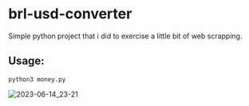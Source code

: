 # brl-usd-converter
Simple python project that i did to exercise a little bit of web scrapping.

## Usage:
`python3 money.py`

![2023-06-14_23-21](https://github.com/giuskywalker/brl-usd-converter/assets/83036320/5c65b6af-d763-482d-80d2-65566d241eee)
